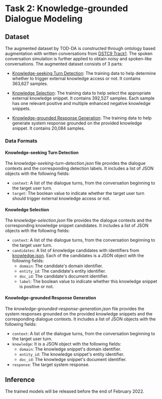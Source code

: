 # Task 2: Knowledge-grounded Dialogue Modeling

## Dataset
The augmented dataset by TOD-DA is constructed through ontology based augmentation with written conversations from [DSTC9 Track1](https://github.com/alexa/alexa-with-dstc9-track1-dataset). 
The spoken conversation simulation is further applied to obtain noisy and spoken-like conversations. The augmented dataset consists of 3 parts:

- [Knowledge-seeking Turn Detection](https://dialogue.bj.bcebos.com/Knover/projects/DSTC10-Track2/task2/knowledge-seeking-turn-detection.json): The training data to help determine whether to trigger external knowledge access or not.
It contains 363,627 samples.

- [Knowledge Selection](https://dialogue.bj.bcebos.com/Knover/projects/DSTC10-Track2/task2/knowledge-selection.json): The training data to help select the appropriate external knowledge snippet. 
It contains 392,527 samples. 
Each sample has one relevant positive and multiple enhanced negative knowledge snippets.
- [Knowledge-grounded Response Generation](https://dialogue.bj.bcebos.com/Knover/projects/DSTC10-Track2/task2/knowledge-grounded-response-generation.json): The training data to help generate system response grounded on the provided knowledge snippet. It contains 20,084 samples.

### Data Formats
#### Knowledge-seeking Turn Detection
The *knowledge-seeking-turn-detection.json* file provides the dialogue contexts and the corresponding detection labels. It includes a list of JSON objects with the following fields:

- `context`: A list of the dialogue turns, from the conversation beginning to the target user turn.
- `target`: The boolean value to indicate whether the target user turn should trigger external knowledge access or not.

#### Knowledge Selection
The *knowledge-selection.json* file provides the dialogue contexts and the corresponding knowledge snippet candidates. It includes a list of JSON objects with the following fields:

- `context`: A list of the dialogue turns, from the conversation beginning to the target user turn.
- `candidates`: A list of knowledge candidates with identifiers from [knowledge.json](https://github.com/alexa/alexa-with-dstc10-track2-dataset/blob/main/task2/data/knowledge.json).
Each of the candidates is a JSON object with the following fields:
    - `domain`: The candidate's domain identifier.
    - `entity_id`: The candidate's entity identifier.
    - `doc_id`: The candidate's document identifier.
    - `label`: The boolean value to indicate whether this knowledge snippet is positive or not.

#### Knowledge-grounded Response Generation
The *knowledge-grounded-response-generation.json* file provides the system responses grounded on the provided knowledge snippets and the corresponding dialogue contexts. It includes a list of JSON objects with the following fields:

- `context`: A list of the dialogue turns, from the conversation beginning to the target user turn.
- `knowledge`: It is a JSON object with the following fields:
    - `domain`: The knowledge snippet's domain identifier.
    - `entity_id`: The knowledge snippet's entity identifier.
    - `doc_id`: The knowledge snippet's document identifier.
- `response`: The target system response.

## Inference
The trained models will be released before the end of February 2022.
